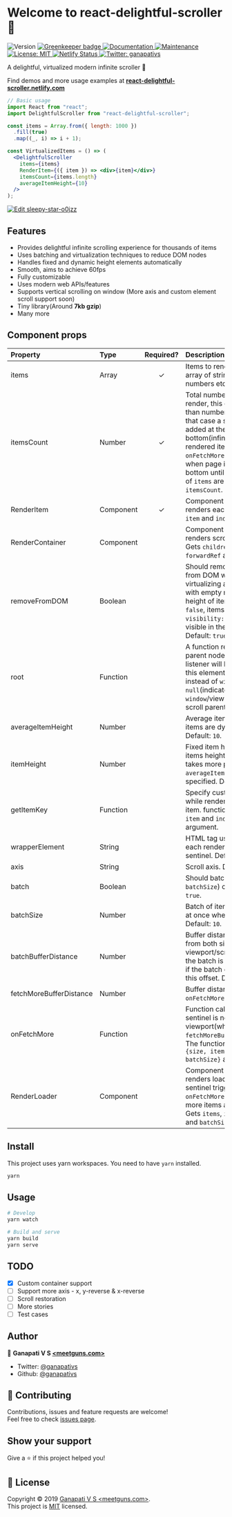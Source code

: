 # Welcome to react-delightful-scroller 👋

<p>
  <img alt="Version" src="https://img.shields.io/npm/v/react-delightful-scroller.svg">
  <a href="https://greenkeeper.io/">
    <img alt="Greenkeeper badge" src="https://badges.greenkeeper.io/ganapativs/react-delightful-scroller.svg" target="_blank" />
  </a>
  <a href="https://github.com/ganapativs/react-delightful-scroller#readme">
    <img alt="Documentation" src="https://img.shields.io/badge/documentation-yes-brightgreen.svg" target="_blank" />
  </a>
  <a href="https://github.com/ganapativs/react-delightful-scroller/graphs/commit-activity">
    <img alt="Maintenance" src="https://img.shields.io/badge/Maintained%3F-yes-green.svg" target="_blank" />
  </a>
  <a href="https://github.com/ganapativs/react-delightful-scroller/blob/master/LICENSE">
    <img alt="License: MIT" src="https://img.shields.io/badge/License-MIT-yellow.svg" target="_blank" />
  </a>
  <a href="https://app.netlify.com/sites/react-delightful-scroller/deploys">
    <img alt="Netlify Status" src="https://api.netlify.com/api/v1/badges/78aa47e6-80f3-4372-aeba-b2fb6bf491bf/deploy-status" target="_blank" />
  </a>
  <a href="https://twitter.com/ganapativs">
    <img alt="Twitter: ganapativs" src="https://img.shields.io/twitter/follow/ganapativs.svg?style=social" target="_blank" />
  </a>
</p>

A delightful, virtualized modern infinite scroller 🎉

Find demos and more usage examples at **[react-delightful-scroller.netlify.com](https://react-delightful-scroller.netlify.com/)**

```jsx
// Basic usage
import React from "react";
import DelightfulScroller from "react-delightful-scroller";

const items = Array.from({ length: 1000 })
  .fill(true)
  .map((_, i) => i + 1);

const VirtualizedItems = () => (
  <DelightfulScroller
    items={items}
    RenderItem={({ item }) => <div>{item}</div>}
    itemsCount={items.length}
    averageItemHeight={10}
  />
);
```

[![Edit sleepy-star-o0jzz](https://codesandbox.io/static/img/play-codesandbox.svg)](https://codesandbox.io/s/sleepy-star-o0jzz?fontsize=12)

## Features

- Provides delightful infinite scrolling experience for thousands of items
- Uses batching and virtualization techniques to reduce DOM nodes
- Handles fixed and dynamic height elements automatically
- Smooth, aims to achieve 60fps
- Fully customizable
- Uses modern web APIs/features
- Supports vertical scrolling on window (More axis and custom element scroll support soon)
- Tiny library(Around **7kb gzip**)
- Many more

## Component props

| Property | Type | Required? | Description |
|:---|:---|:---:|:---|
| items | Array | ✓ | Items to render, can be array of strings, objects or numbers etc. |
| itemsCount | Number | ✓ | Total number of items to render, this can be larger than number of `items`, in that case a sentinel is added at the bottom(infinite scroll) of rendered items and `onFetchMore` is triggered when page is scrolled to bottom until the number of `items` are equal to the `itemsCount`. |
| RenderItem | Component | ✓ | Component which renders each item. Gets `item` and `index` as prop. |
| RenderContainer | Component |  | Component which renders scroll container. Gets `children` and `forwardRef` as prop. |
| removeFromDOM | Boolean |  | Should remove/add items from DOM while virtualizing and replace with empty node of same height of item. If set to `false`, items will be set to `visibility: hidden;` if not visible in the viewport. Default: `true`. |
| root | Function |  | A function returning scroll parent node. Scroll listener will be attached to this element(if provided) instead of `window`. Default: `null`(indicates `window`/viewport is the scroll parent). |
| averageItemHeight | Number |  | Average item height if the items are dynamic. Default: `10`. |
| itemHeight | Number |  | Fixed item height if the items height is fixed. This takes more priority over `averageItemHeight` if specified. Default: `null`. |
| getItemKey | Function |  | Specify custom `key` prop while rendering each item. function receives `item` and `index` as argument. |
| wrapperElement | String |  | HTML tag used to wrap each rendered item and sentinel. Default: `div`. |
| axis | String |  | Scroll axis. Default: `y`. |
| batch | Boolean |  | Should batch items(check `batchSize`) or not. Default: `true`. |
| batchSize | Number |  | Batch of items to render at once when virtualizing. Default: `10`. |
| batchBufferDistance | Number |  | Buffer distance of batch from both side of viewport/scrollable node. the batch is only rendered if the batch overlaps with this offset. Default: `250`. |
| fetchMoreBufferDistance | Number |  | Buffer distance to trigger `onFetchMore`. Default: `500`. |
| onFetchMore | Function |  | Function called when sentinel is near the viewport(when it crosses `fetchMoreBufferDistance`). The function receives `{size, itemsCount, batchSize}` as argument. |
| RenderLoader | Component |  | Component which renders loader when sentinel triggers `onFetchMore`(basically, more items are loading). Gets `items`, `itemsCount` and `batchSize` as prop. |

## Install

This project uses yarn workspaces. You need to have `yarn` installed.

```sh
yarn
```

## Usage

```sh
# Develop
yarn watch
```

```sh
# Build and serve
yarn build
yarn serve
```

## TODO

- [x] Custom container support
- [ ] Support more axis - x, y-reverse & x-reverse
- [ ] Scroll restoration
- [ ] More stories
- [ ] Test cases

## Author

👤 **Ganapati V S [<meetguns.com>](meetguns.com)**

* Twitter: [@ganapativs](https://twitter.com/ganapativs)
* Github: [@ganapativs](https://github.com/ganapativs)

## 🤝 Contributing

Contributions, issues and feature requests are welcome!<br />Feel free to check [issues page](https://github.com/ganapativs/react-delightful-scroller/issues).

## Show your support

Give a ⭐️ if this project helped you!

## 📝 License

Copyright © 2019 [Ganapati V S <meetguns.com>](https://github.com/ganapativs).<br />
This project is [MIT](https://github.com/ganapativs/react-delightful-scroller/blob/master/LICENSE) licensed.

